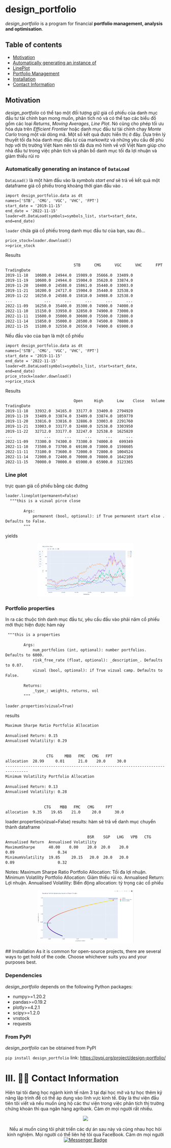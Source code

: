 # design_portfolio
*design_portfolio* is a program for financial **portfolio management, analysis and optimisation**.

## Table of contents
 - [Motivation](#Motivation)
 - [Automatically generating an instance of](#DataLoad)
 - [LinePlot](#LinePlot)
- [Portfolio Management](#Portfolio-Management)
 - [Installation](#Installation)
 - [Contact Information](#Contact-Information)
## Motivation
*design_portfolio* có thể tạo một đối tượng giữ giá cổ phiếu của danh mục đầu tư tài chính bạn mong muốn, phân tích nó và có thể tạo các biểu đồ gồm các loại *Returns*, *Moving Averages*, *Line Plot*. Nó cũng cho phép tối ưu hóa dựa trên *Efficient Frontier* hoặc danh mục đầu tư tài chính chạy *Monte Carlo* trong một vài dòng mã. Một số kết quả được hiển thị ở đây.
Dựa trên lý thuyết tối đa hóa danh mục đầu tư của markowitz và những yêu cầu để phù hợp với thị trường Việt Nam nên tôi đã đưa mô hình về với Việt Nam giúp cho nhà đầu tư trong việc phân tích và phân bổ danh mục tối đa lợi nhuận và giảm thiểu rủi ro

### Automatically generating an instance of `DataLoad`
`DataLoad()` là một hàm đầu vào là *symbols* *start*  *end* sẽ trả về kết quả một dataframe giá cổ phiếu trong khoảng thời gian đầu vào .
```
import design_portfolio.data as dt
names=['STB', 'CMG', 'VGC', 'VHC', 'FPT']
start_date = '2019-11-15'
end_date = '2022-11-15'
loader=dt.DataLoad(symbols=symbols_list, start=start_date, end=end_date)
```
`loader` chứa giá cổ phiếu trong danh mục đầu tư của bạn, sau đó...
```
price_stock=loader.download()
>>price_stock
```
Results
```
 			                  STB      CMG      VGC      VHC      FPT
TradingDate
2019-11-18   10600.0  24944.0  15989.0  35666.0  33409.0
2019-11-19   10600.0  24944.0  15904.0  35620.0  33874.0
2019-11-20   10400.0  24588.0  15861.0  35440.0  33003.0
2019-11-21   10200.0  24717.0  15904.0  35440.0  32538.0
2019-11-22   10250.0  24588.0  15818.0  34988.0  32538.0
...              ...      ...      ...      ...      ...
2022-11-09   16250.0  35400.0  35300.0  74900.0  74000.0
2022-11-10   15150.0  33950.0  32850.0  74900.0  73000.0
2022-11-11   15600.0  35000.0  30600.0  75500.0  72800.0
2022-11-14   15850.0  35000.0  28500.0  74500.0  70800.0
2022-11-15   15100.0  32550.0  26550.0  74900.0  65900.0
```
Nếu đầu vào của bạn là một cổ phiếu
```
import design_portfolio.data as dt
names=['STB', 'CMG', 'VGC', 'VHC', 'FPT']
start_date = '2019-11-15'
end_date = '2022-11-15'
loader=dt.DataLoad(symbols=symbols_list, start=start_date, end=end_date)
price_stock=loader.download()
>>price_stock
```
Results

```
 			                  Open     High      Low    Close   Volume
TradingDate
2019-11-18   33932.0  34165.0  33177.0  33409.0  2794920
2019-11-19   33409.0  33874.0  33409.0  33874.0  1059770
2019-11-20   33816.0  33816.0  32886.0  33003.0  2291760
2019-11-21   33003.0  33177.0  32480.0  32538.0  3303950
2019-11-22   32712.0  33177.0  32247.0  32538.0  1625820
...              ...      ...      ...      ...      ...
2022-11-09   73300.0  74300.0  73300.0  74000.0   699349
2022-11-10   73500.0  73700.0  69100.0  73000.0  1598605
2022-11-11   73100.0  73600.0  72000.0  72800.0  1004524
2022-11-14   72000.0  72400.0  70000.0  70800.0  1642109
2022-11-15   70000.0  70000.0  65900.0  65900.0  3123365
```
### Line plot
trực quan giá cổ phiếu bằng các đường
```
loader.lineplot(permanent=False)
  """this is a vizual pirce close

        Args:
            permanent (bool, optional): if True permanent start else . Defaults to False.
        """
```
yields
<p align="center">
  <img src="design_portfolio\images\lineplot.png" width="60%">
</p>

### Portfolio properties
In ra các thuộc tính danh mục đầu tư, yêu cầu đầu vào phải năm cổ phiếu mới thực hiện được hàm này 
```
 """this is a properties 

        Args:
            num_portfolios (int, optional): number portfolios. Defaults to 6000.
            risk_free_rate (float, optional): _description_. Defaults to 0.07.
            vizual (bool, optional): if True vizual camp. Defaults to False.

        Returns:
            _type_: weights, returns, vol
        """
      
loader.properties(vizual=True)
```
results

```
Maximum Sharpe Ratio Portfolio Allocation

Annualised Return: 0.15
Annualised Volatility: 0.29


                  CTG     MBB   FMC   CMG   FPT
allocation  28.99     0.01      21.0    20.0     30.0
--------------------------------------------------------------------------------
Minimum Volatility Portfolio Allocation

Annualised Return: 0.13
Annualised Volatility: 0.28


                 CTG    MBB   FMC   CMG     FPT
allocation  9.35    19.65    21.0     20.0      30.0
```
loader.properties(vizual=False)
results: hàm sẽ trả về danh mục chuyển thành dataframe 
```
                                    BSR    SGP   LHG   VPB   CTG  Annualised Return  Annualised Volatility
MaximumSharpe      40.00    0.00    20.0  20.0    20.0               0.09                   0.34
MinimumVolatility  19.85     20.15   20.0  20.0   20.0               0.09                   0.32
```
Notes:
Maximum Sharpe Ratio Portfolio Allocation: Tối đa lợi nhuận.
Minimum Volatility Portfolio Allocation: Giảm thiểu rủi ro.
Annualised Return: Lợi nhuận.
Annualised Volatility: Biến động
allocation: tỷ trọng các cổ phiếu

<p align="center">
  <img src="design_portfolio\images\profolios.png" width="60%">
</p>
## Installation
As it is common for open-source projects, there are several ways to get hold of the code. Choose whichever suits you and your purposes best.

### Dependencies
*design_portfolio* depends on the following Python packages:
 - numpy>=1.20.2
 - pandas>=0.19.2
 - plotly>=4.2.1
 - scipy>=1.2.0
 - vnstock
 - requests

### From PyPI
*design_portfolio* can be obtained from PyPI

```pip install design_portfolio```
link: https://pypi.org/project/design-portfolio/

# III. 🙋‍♂️ Contact Information
Hiện tại tôi đang học ngành kinh tế năm 3 tại đại học mở và tự học thêm kỹ năng lập trình để có thể áp dụng vào lĩnh vực kinh tế. Đây là thư viện đầu tiên tôi viết và nếu muốn ủng hộ các thư viện trong việc phân tích thị trường chứng khoán thì qua ngân hàng agribank. Cảm ơn mọi người rất nhiều.

<p align="center">
  <img src="design_portfolio\images\37d24aebd151080f5140.jpg" width="60%">
</p>

<div id="badges" align="center">
Nếu ai muốn cùng tôi phát triển các dự án sau này và cùng nhau học hỏi kinh nghiệm. Mọi người có thể liên hệ tôi qua FaceBook. Cảm ơn mọi người 
  <a href="https://www.facebook.com/binh.nguyenthe.5815255/">
    <img src="https://img.shields.io/badge/Messenger-00B2FF?style=for-the-badge&logo=messenger&logoColor=white" alt="Messenger Badge"/>
  </a>
</div>
